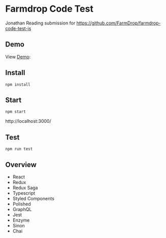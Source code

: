 # Farmdrop Code Test

Jonathan Reading submission for https://github.com/FarmDrop/farmdrop-code-test-js

## Demo

View [Demo](https://farmdrop.s3-eu-west-1.amazonaws.com/index.html): 

## Install

```
npm install
```

## Start

```
npm start
```

http://localhost:3000/

## Test

```
npm run test
```

## Overview

- React
- Redux
- Redux Saga
- Typescript
- Styled Components
- Polished
- GraphQL
- Jest
- Enzyme
- Sinon
- Chai

